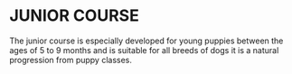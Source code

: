 JUNIOR COURSE
=============

The junior course is especially developed for young puppies between the ages of 5 to 9 months and is suitable for all breeds of dogs it is a natural progression from puppy classes.